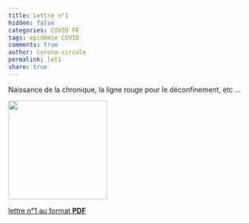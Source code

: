 ```yaml
---
title: Lettre n°1
hidden: false
categories: COVID FR
tags: épidémie COVID 
comments: true
author: corona-circule
permalink: let1
share: true
---
```


<link rel="stylesheet" href="../assets/css/style.css">

Naissance de la chronique, la ligne rouge pour le déconfinement, etc ... 

<img src='/lettres/images/img-01.png' width='200px'></img>

[lettre n°1 au format __PDF__](/lettres/resources/pdf/lettre-01.pdf)

<!-- [ABSOLUTE lettre n°1 au format __PDF__](https://github.com/corona-circule/lettres/blob/main/resources/pdf/lettre-01.pdf) --> 

